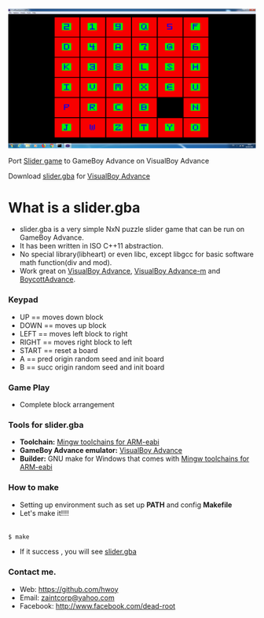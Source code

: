 ![](https://raw.githubusercontent.com/hwoy/slider.gba/master/res/slider.png?raw=true)

Port [Slider game](https://github.com/hwoy/slider) to GameBoy Advance on VisualBoy Advance

Download [slider.gba](https://raw.githubusercontent.com/hwoy/slider.gba/master/rom/slider.gba) for [VisualBoy Advance](https://jaist.dl.sourceforge.net/project/vba/VisualBoyAdvance/1.7.2/VisualBoyAdvance-1.7.2.zip)

# What is a slider.gba
- slider.gba is a very simple NxN puzzle slider game that can be run on GameBoy Advance. 
- It has been written in ISO C++11 abstraction.
- No special library(libheart) or even libc, except libgcc for basic software math function(div and mod).
- Work great on [VisualBoy Advance](https://jaist.dl.sourceforge.net/project/vba/VisualBoyAdvance/1.7.2/VisualBoyAdvance-1.7.2.zip), [VisualBoy Advance-m](https://github.com/visualboyadvance-m/visualboyadvance-m/releases) and [BoycottAdvance](http://www.emulator-zone.com/files/emulators/gba/ba/ba-028.zip).
 
### Keypad
- UP     == moves down block
- DOWN   == moves up block
- LEFT   == moves left block to right
- RIGHT  == moves right block to left
- START  == reset a board
- A      == pred origin random seed and init board
- B      == succ origin random seed and init board

### Game Play
- Complete block arrangement


### Tools for slider.gba

- **Toolchain:** [Mingw toolchains for ARM-eabi](http://sysprogs.com/files/gnutoolchains/arm-eabi/arm-eabi-gcc7.2.0-r3.exe)
- **GameBoy Advance emulator:** [VisualBoy Advance](https://jaist.dl.sourceforge.net/project/vba/VisualBoyAdvance/1.7.2/VisualBoyAdvance-1.7.2.zip)
- **Builder:** GNU make for Windows that comes with [Mingw toolchains for ARM-eabi](http://sysprogs.com/files/gnutoolchains/arm-eabi/arm-eabi-gcc7.2.0-r3.exe)

### How to make

- Setting up environment such as set up **PATH** and config **Makefile**
- Let's make it!!!!

```sh

$ make

```

- If it success , you will see [slider.gba](https://raw.githubusercontent.com/hwoy/slider.gba/master/rom/slider.gba)


### Contact me. 
- Web: https://github.com/hwoy 
- Email: zaintcorp@yahoo.com 
- Facebook: http://www.facebook.com/dead-root 